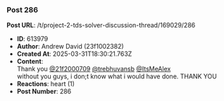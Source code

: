 ### Post 286
**Post URL**: /t/project-2-tds-solver-discussion-thread/169029/286
- **ID**: 613979
- **Author**: Andrew David (23f1002382)
- **Created At**: 2025-03-31T18:30:21.763Z
- **Content**:  
  Thank you <a class="mention" href="/u/21f2000709">@21f2000709</a> <a class="mention" href="/u/trebhuvansb">@trebhuvansb</a> <a class="mention" href="/u/itsmealex">@ItsMeAlex</a><br>
without you guys, i don;t know what i would have done. THANK YOU
- **Reactions**: heart (1)
- **Post Number**: 286

